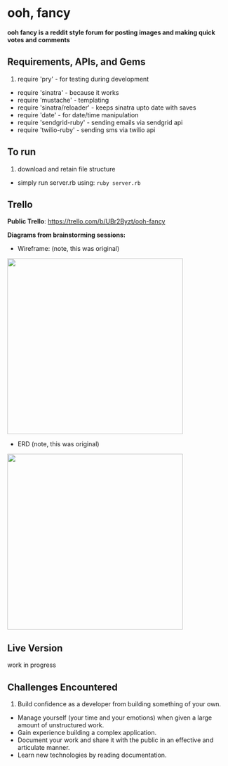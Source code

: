 # ooh, fancy

**ooh fancy is a reddit style forum for posting images and making quick votes and comments**

## Requirements, APIs, and Gems
1. require 'pry' - for testing during development
- require 'sinatra' - because it works
- require 'mustache' - templating
- require 'sinatra/reloader' - keeps sinatra upto date with saves
- require 'date' - for date/time manipulation
- require 'sendgrid-ruby' - sending emails via sendgrid api
- require 'twilio-ruby' - sending sms via twilio api

## To run
1. download and retain file structure
- simply run server.rb using:
`ruby server.rb`

## Trello
**Public Trello**:
https://trello.com/b/UBr2Byzt/ooh-fancy

**Diagrams from brainstorming sessions:**

* Wireframe:
(note, this was original)

 <img src=https://trello-attachments.s3.amazonaws.com/5492f97732633e7ec51b70ec/600x450/bc249e3a13e0c902a82b7e2bfb4853d8/2014-12-18_10.52.51.jpg width=400>

* ERD
(note, this was original)

 <img src=https://trello-attachments.s3.amazonaws.com/5492f2555a38ae8e6d86a6a8/600x450/8378376cf28ae2782fde2b6787c85e38/2014-12-18_14.50.41.jpg width=400>

## Live Version
work in progress

## Challenges Encountered

1. Build confidence as a developer from building something of your own.
-  Manage yourself (your time and your emotions) when given a large amount of unstructured work.
-  Gain experience building a complex application.
-  Document your work and share it with the public in an effective and articulate manner.
-  Learn new technologies by reading documentation.
